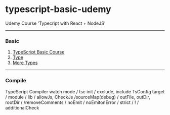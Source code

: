 # typescript-basic-udemy

Udemy Course 'Typecript with React + NodeJS'

---

### Basic

1. [TypeScript Basic Course](marp/1.basic.md)
2. [Type](marp/2.type.md)
3. [More Types](marp/3.moretype.md)

---

### Compile

TypeScript Compiler
   watch mode / tsc init / exclude, include
TsConfig
   target / module / lib / allowJs, CheckJs
   /sourceMap(debug) / outFile, outDir, rootDir /
   /removeComments / noEmit / noEmitonError / strict / !
   / additionalCheck
